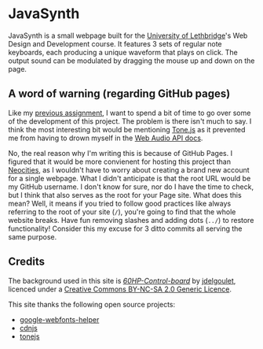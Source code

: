 # JavaSynth

JavaSynth is a small webpage built for the [University of Lethbridge](https://www.ulethbridge.ca/)'s Web Design and Development course. It features 3 sets of regular note keyboards, each producing a unique waveform that plays on click. The output sound can be modulated by dragging the mouse up and down on the page.

## A word of warning (regarding GitHub pages)

Like my [previous assignment](https://frontiercorps.neocities.org/), I want to spend a bit of time to go over some of the development of this project. The problem is there isn't much to say. I think the most interesting bit would be mentioning [Tone.js](https://tonejs.github.io/) as it prevented me from having to drown myself in the [Web Audio API docs](https://developer.mozilla.org/en-US/docs/Web/API/Web_Audio_API).

No, the real reason why I'm writing this is because of GitHub Pages. I figured that it would be more convienent for hosting this project than [Neocities](https://neocities.org/), as I wouldn't have to worry about creating a brand new account for a single webpage. What I didn't anticipate is that the root URL would be my GitHub username. I don't know for sure, nor do I have the time to check, but I think that also serves as the root for your Page site. What does this mean? Well, it means if you tried to follow good practices like always referring to the root of your site (`/`), you're going to find that the whole website breaks. Have fun removing slashes and adding dots (`../`) to restore functionality! Consider this my excuse for 3 ditto commits all serving the same purpose.

## Credits

The background used in this site is *[60HP-Control-board](https://www.flickr.com/photos/35536578@N00/15929404882)* by [jdelgoulet](https://www.flickr.com/photos/35536578@N00/), licenced under a [Creative Commons BY-NC-SA 2.0 Generic Licence](https://creativecommons.org/licenses/by-nc-sa/2.0/).

This site thanks the following open source projects:

- [google-webfonts-helper](https://github.com/majodev/google-webfonts-helper)
- [cdnjs](https://github.com/cdnjs)
- [tonejs](https://github.com/Tonejs/Tone.js/)
